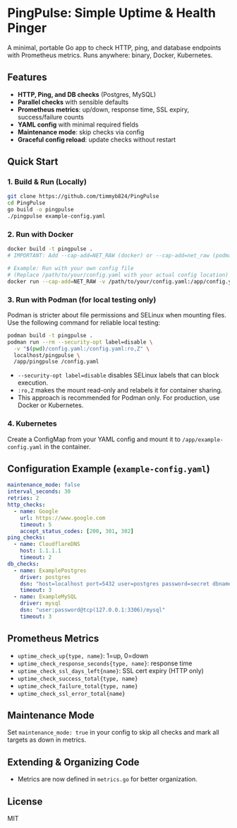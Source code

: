 # PingPulse: Simple Uptime & Health Pinger

A minimal, portable Go app to check HTTP, ping, and database endpoints with Prometheus metrics. Runs anywhere: binary, Docker, Kubernetes.

## Features

- **HTTP, Ping, and DB checks** (Postgres, MySQL)
- **Parallel checks** with sensible defaults
- **Prometheus metrics**: up/down, response time, SSL expiry, success/failure counts
- **YAML config** with minimal required fields
- **Maintenance mode**: skip checks via config
- **Graceful config reload**: update checks without restart

## Quick Start

### 1. Build & Run (Locally)

```sh
git clone https://github.com/timmyb824/PingPulse
cd PingPulse
go build -o pingpulse
./pingpulse example-config.yaml
```

### 2. Run with Docker

```sh
docker build -t pingpulse .
# IMPORTANT: Add --cap-add=NET_RAW (docker) or --cap-add=net_raw (podman) for ping checks

# Example: Run with your own config file
# (Replace /path/to/your/config.yaml with your actual config location)
docker run --cap-add=NET_RAW -v /path/to/your/config.yaml:/app/config.yaml pingpulse /app/config.yaml
```

### 3. Run with Podman (for local testing only)

Podman is stricter about file permissions and SELinux when mounting files. Use the following command for reliable local testing:

```sh
podman build -t pingpulse .
podman run --rm --security-opt label=disable \
  -v "$(pwd)/config.yaml:/config.yaml:ro,Z" \
  localhost/pingpulse \
  /app/pingpulse /config.yaml
```

- `--security-opt label=disable` disables SELinux labels that can block execution.
- `:ro,Z` makes the mount read-only and relabels it for container sharing.
- This approach is recommended for Podman only. For production, use Docker or Kubernetes.

### 4. Kubernetes

Create a ConfigMap from your YAML config and mount it to `/app/example-config.yaml` in the container.

## Configuration Example (`example-config.yaml`)

```yaml
maintenance_mode: false
interval_seconds: 30
retries: 2
http_checks:
  - name: Google
    url: https://www.google.com
    timeout: 5
    accept_status_codes: [200, 301, 302]
ping_checks:
  - name: CloudflareDNS
    host: 1.1.1.1
    timeout: 2
db_checks:
  - name: ExamplePostgres
    driver: postgres
    dsn: "host=localhost port=5432 user=postgres password=secret dbname=postgres sslmode=disable"
    timeout: 3
  - name: ExampleMySQL
    driver: mysql
    dsn: "user:password@tcp(127.0.0.1:3306)/mysql"
    timeout: 3
```

## Prometheus Metrics

- `uptime_check_up{type, name}`: 1=up, 0=down
- `uptime_check_response_seconds{type, name}`: response time
- `uptime_check_ssl_days_left{name}`: SSL cert expiry (HTTP only)
- `uptime_check_success_total{type, name}`
- `uptime_check_failure_total{type, name}`
- `uptime_check_ssl_error_total{name}`

## Maintenance Mode

Set `maintenance_mode: true` in your config to skip all checks and mark all targets as down in metrics.

## Extending & Organizing Code

- Metrics are now defined in `metrics.go` for better organization.

## License

MIT
